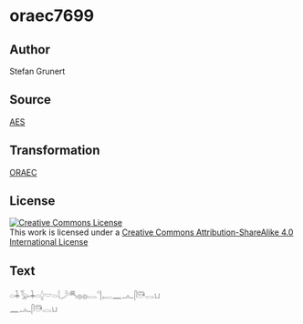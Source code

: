 # oraec7699

## Author

Stefan Grunert

## Source

[AES](https://github.com/simondschweitzer/aes)

## Transformation

[ORAEC](https://oraec.github.io/)

## License

<a rel="license" href="http://creativecommons.org/licenses/by-sa/4.0/"><img alt="Creative Commons License" style="border-width:0" src="https://i.creativecommons.org/l/by-sa/4.0/88x31.png" /></a><br />This work is licensed under a <a rel="license" href="http://creativecommons.org/licenses/by-sa/4.0/">Creative Commons Attribution-ShareAlike 4.0 International License</a>

## Text

𓏏𓇓𓅭𓇓𓏏𓐬𓎟𓏏𓇋𓌳𓄪𓐍𓐍𓂋𓊹𓉻𓈖𓂜𓋴𓇥𓂋𓂓<br>
𓈖𓂜𓋴𓇥𓂋𓂓<br>
